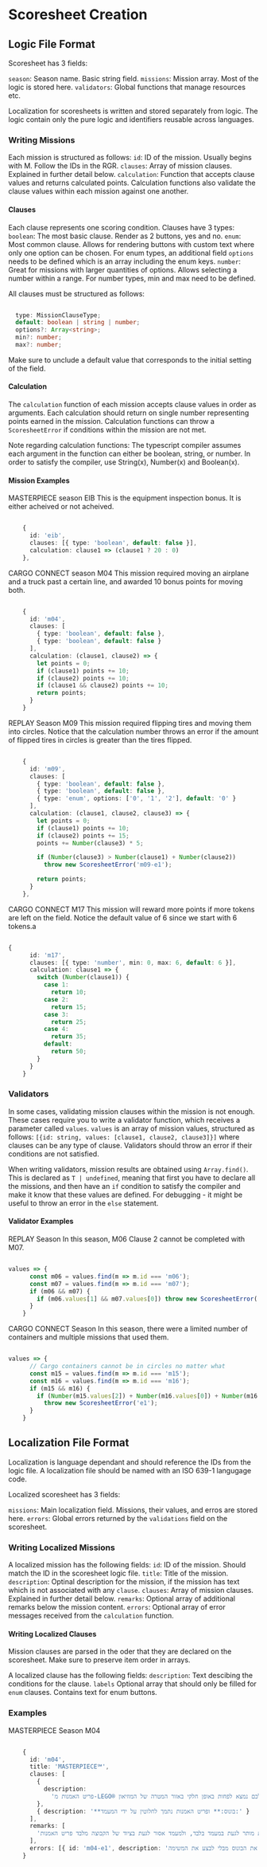 # Scoresheet Creation

## Logic File Format

Scoresheet has 3 fields:

`season`: Season name. Basic string field.
`missions`: Mission array. Most of the logic is stored here.
`validators`: Global functions that manage resources etc.

Localization for scoresheets is written and stored separately from logic.
The logic contain only the pure logic and identifiers reusable across languages.

### Writing Missions

Each mission is structured as follows:
`id`: ID of the mission. Usually begins with M. Follow the IDs in the RGR.
`clauses`: Array of mission clauses. Explained in further detail below.
`calculation`: Function that accepts clause values and returns calculated points.
Calculation functions also validate the clause values within each mission against one another.

#### Clauses

Each clause represents one scoring condition. Clauses have 3 types:
`boolean`: The most basic clause. Render as 2 buttons, yes and no.
`enum`: Most common clause. Allows for rendering buttons with custom text where only one option can be chosen.
For enum types, an additional field `options` needs to be defined which is an array including the enum keys.
`number`: Great for missions with larger quantities of options. Allows selecting a number within a range.
For number types, min and max need to be defined.

All clauses must be structured as follows:

```typescript

  type: MissionClauseType;
  default: boolean | string | number;
  options?: Array<string>;
  min?: number;
  max?: number;

```

Make sure to unclude a default value that corresponds to the initial setting of the field.

#### Calculation

The `calculation` function of each mission accepts clause values in order as arguments.
Each calculation should return on single number representing points earned in the mission.
Calculation functions can throw a `ScoresheetError` if conditions within the mission are not met.

Note regarding calculation functions:
The typescript compiler assumes each argument in the function can either be boolean, string, or number.
In order to satisfy the compiler, use String(x), Number(x) and Boolean(x).

#### Mission Examples

MASTERPIECE season EIB
This is the equipment inspection bonus. It is either acheived or not acheived.

```typescript

    {
      id: 'eib',
      clauses: [{ type: 'boolean', default: false }],
      calculation: clause1 => (clause1 ? 20 : 0)
    },

```

CARGO CONNECT season M04
This mission required moving an airplane and a truck past a certain line, and awarded 10 bonus points for moving both.

```typescript

    {
      id: 'm04',
      clauses: [
        { type: 'boolean', default: false },
        { type: 'boolean', default: false }
      ],
      calculation: (clause1, clause2) => {
        let points = 0;
        if (clause1) points += 10;
        if (clause2) points += 10;
        if (clause1 && clause2) points += 10;
        return points;
      }
    }

```

REPLAY Season M09
This mission required flipping tires and moving them into circles.
Notice that the calculation number throws an error if the amount of flipped tires in circles is greater than the tires flipped.

```typescript

    {
      id: 'm09',
      clauses: [
        { type: 'boolean', default: false },
        { type: 'boolean', default: false },
        { type: 'enum', options: ['0', '1', '2'], default: '0' }
      ],
      calculation: (clause1, clause2, clause3) => {
        let points = 0;
        if (clause1) points += 10;
        if (clause2) points += 15;
        points += Number(clause3) * 5;

        if (Number(clause3) > Number(clause1) + Number(clause2))
          throw new ScoresheetError('m09-e1');

        return points;
      }
    },

```

CARGO CONNECT M17
This mission will reward more points if more tokens are left on the field.
Notice the default value of 6 since we start with 6 tokens.a

```typescript

{
      id: 'm17',
      clauses: [{ type: 'number', min: 0, max: 6, default: 6 }],
      calculation: clause1 => {
        switch (Number(clause1)) {
          case 1:
            return 10;
          case 2:
            return 15;
          case 3:
            return 25;
          case 4:
            return 35;
          default:
            return 50;
        }
      }
    }

```

### Validators

In some cases, validating mission clauses within the mission is not enough.
These cases require you to write a validator function, which receives a parameter called `values`.
`values` is an array of mission values, structured as follows:
`[{id: string, values: [clause1, clause2, clause3]}]` where clauses can be any type of clause.
Validators should throw an error if their conditions are not satisfied.

When writing validators, mission results are obtained using `Array.find()`.
This is declared as `T | undefined`, meaning that first you have to declare all the missions, and then have an `if`
condition to satisfy the compiler and make it know that these values are defined.
For debugging - it might be useful to throw an error in the `else` statement.

#### Validator Examples

REPLAY Season
In this season, M06 Clause 2 cannot be completed with M07.

```typescript

values => {
      const m06 = values.find(m => m.id === 'm06');
      const m07 = values.find(m => m.id === 'm07');
      if (m06 && m07) {
        if (m06.values[1] && m07.values[0]) throw new ScoresheetError('e1');
      }
    }

```

CARGO CONNECT Season
In this season, there were a limited number of containers and multiple missions that used them.

```typescript

values => {
      // Cargo containers cannot be in circles no matter what
      const m15 = values.find(m => m.id === 'm15');
      const m16 = values.find(m => m.id === 'm16');
      if (m15 && m16) {
        if (Number(m15.values[2]) + Number(m16.values[0]) + Number(m16.values[1]) > 8)
          throw new ScoresheetError('e1');
      }
    }

```

## Localization File Format

Localization is language dependant and should reference the IDs from the logic file.
A localization file should be named with an ISO 639-1 langugage code.

Localized scoresheet has 3 fields:

`missions`: Main localization field. Missions, their values, and erros are stored here.
`errors`: Global errors returned by the `validations` field on the scoresheet.

### Writing Localized Missions

A localized mission has the following fields:
`id`: ID of the mission. Should match the ID in the scoresheet logic file.
`title`: Title of the mission.
`description`: Optinal description for the mission, if the mission has text which is not associated with any `clause`.
`clauses`: Array of mission clauses. Explained in further detail below.
`remarks`: Optional array of additional remarks below the mission content.
`errors`: Optional array of error messages received from the `calculation` function.

#### Writing Localized Clauses

Mission clauses are parsed in the oder that they are declared on the scoresheet.
Make sure to preserve item order in arrays.

A localized clause has the following fields:
`description`: Text descibing the conditions for the clause.
`labels` Optional array that should only be filled for `enum` clauses. Contains text for enum buttons.

### Examples

MASTERPIECE Season M04

```typescript

    {
      id: 'm04',
      title: 'MASTERPIECE℠',
      clauses: [
        {
          description:
            'פריט האמנות מ-LEGO® של הקבוצה שלכם נמצא לפחות באופן חלקי באזור המטרה של המוזיאון:'
        },
        { description: '**בונוס:** ופריט האמנות נתמך לחלוטין על ידי המעמד:' }
      ],
      remarks: [
        'כדי לזכות בבונוס, בסיום המקצה לפריט האמנות מותר לגעת במעמד בלבד, ולמעמד אסור לגעת בציוד של הקבוצה מלבד פריט האמנות.'
      ],
      errors: [{ id: 'm04-e1', description: 'לא ניתן לקבל את הבונוס מבלי לבצע את המשימה.' }]
    }

```
